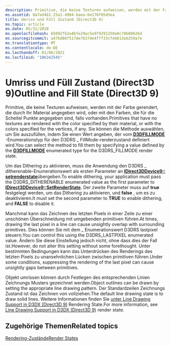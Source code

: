```yaml
---
description: Primitive, die keine Texturen aufweisen, werden mit der Farbe gerendert, die durch Ihr Material angegeben wird, oder mit den Farben, die für die Scheitel Punkte angegeben sind, falls vorhanden.
ms.assetid: 8a7ed4b1-25a1-4984-baea-6e176f0545ea
title: Umriss und Füll Zustand (Direct3D 9)
ms.topic: article
ms.date: 05/31/2018
ms.openlocfilehash: 65092fb2e4bfe29ac5e9f9291250a0c78b80626d
ms.sourcegitcommit: a47bd86f517de76374e4fff33cfeb613eb259a7e
ms.translationtype: MT
ms.contentlocale: de-DE
ms.lasthandoff: 01/06/2021
ms.locfileid: "106342545"
---
```

# <a name="outline-and-fill-state-direct3d-9"></a><span data-ttu-id="392f4-103">Umriss und Füll Zustand (Direct3D 9)</span><span class="sxs-lookup"><span data-stu-id="392f4-103">Outline and Fill State (Direct3D 9)</span></span>

<span data-ttu-id="392f4-104">Primitive, die keine Texturen aufweisen, werden mit der Farbe gerendert, die durch Ihr Material angegeben wird, oder mit den Farben, die für die Scheitel Punkte angegeben sind, falls vorhanden.</span><span class="sxs-lookup"><span data-stu-id="392f4-104">Primitives that have no textures are rendered with the color specified by their material, or with the colors specified for the vertices, if any.</span></span> <span data-ttu-id="392f4-105">Sie können die Methode auswählen, um Sie auszufüllen, indem Sie einen Wert angeben, der vom [**D3DFILLMODE**](./d3dfillmode.md) -Enumerationstyp für den D3DRS \_ FillMode-renderzustand definiert wird.</span><span class="sxs-lookup"><span data-stu-id="392f4-105">You can select the method to fill them by specifying a value defined by the [**D3DFILLMODE**](./d3dfillmode.md) enumerated type for the D3DRS\_FILLMODE render state.</span></span>

<span data-ttu-id="392f4-106">Um das Dithering zu aktivieren, muss die Anwendung den D3DRS \_ ditherenable-Enumerationswert als ersten Parameter an [**IDirect3DDevice9:: setrenderstate**](/windows/win32/api/d3d9helper/nf-d3d9helper-idirect3ddevice9-setrenderstate)übergeben.</span><span class="sxs-lookup"><span data-stu-id="392f4-106">To enable dithering, your application must pass the D3DRS\_DITHERENABLE enumerated value as the first parameter to [**IDirect3DDevice9::SetRenderState**](/windows/win32/api/d3d9helper/nf-d3d9helper-idirect3ddevice9-setrenderstate).</span></span> <span data-ttu-id="392f4-107">Der zweite Parameter muss auf **true** festgelegt werden, um das Dithering zu aktivieren, und **false** , um es zu deaktivieren.</span><span class="sxs-lookup"><span data-stu-id="392f4-107">It must set the second parameter to **TRUE** to enable dithering, and **FALSE** to disable it.</span></span>

<span data-ttu-id="392f4-108">Manchmal kann das Zeichnen des letzten Pixels in einer Zeile zu einer unschönen Überschneidung mit umgebenden primitiven führen.</span><span class="sxs-lookup"><span data-stu-id="392f4-108">At times, drawing the last pixel in a line can cause unsightly overlap with surrounding primitives.</span></span> <span data-ttu-id="392f4-109">Dies können Sie mit dem \_ Enumerationswert D3DRS lastpixel steuern.</span><span class="sxs-lookup"><span data-stu-id="392f4-109">You can control this using the D3DRS\_LASTPIXEL enumerated value.</span></span> <span data-ttu-id="392f4-110">Ändern Sie diese Einstellung jedoch nicht, ohne dass dies der Fall ist.</span><span class="sxs-lookup"><span data-stu-id="392f4-110">However, do not alter this setting without some forethought.</span></span> <span data-ttu-id="392f4-111">Unter bestimmten Bedingungen kann das Unterdrücken des Renderings des letzten Pixels zu unansehnlichen Lücken zwischen primitiven führen.</span><span class="sxs-lookup"><span data-stu-id="392f4-111">Under some conditions, suppressing the rendering of the last pixel can cause unsightly gaps between primitives.</span></span>

<span data-ttu-id="392f4-112">Objekt umrissen können durch Festlegen des entsprechenden Linien Zeichnungs Musters gezeichnet werden.</span><span class="sxs-lookup"><span data-stu-id="392f4-112">Object outlines can be drawn by setting the appropriate line drawing pattern.</span></span> <span data-ttu-id="392f4-113">Der Standardzeilen Zeichnungs Zustand ist das Zeichnen von vollziehen.</span><span class="sxs-lookup"><span data-stu-id="392f4-113">The default line drawing state is to draw solid lines.</span></span> <span data-ttu-id="392f4-114">Weitere Informationen finden Sie [unter Line Drawing Support in D3DX (Direct3D 9)](line-drawing-support-in-d3dx.md) Rendering State.</span><span class="sxs-lookup"><span data-stu-id="392f4-114">For more information, see [Line Drawing Support in D3DX (Direct3D 9)](line-drawing-support-in-d3dx.md) render state.</span></span>

## <a name="related-topics"></a><span data-ttu-id="392f4-115">Zugehörige Themen</span><span class="sxs-lookup"><span data-stu-id="392f4-115">Related topics</span></span>

<dl> <dt>

[<span data-ttu-id="392f4-116">Rendering-Zustände</span><span class="sxs-lookup"><span data-stu-id="392f4-116">Render States</span></span>](render-states.md)
</dt> </dl>

 

 
